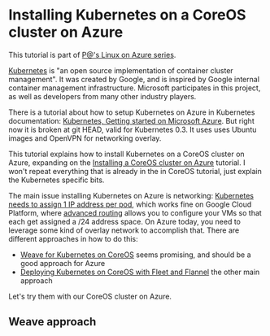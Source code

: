 # Installing Kubernetes on a CoreOS cluster on Azure

This tutorial is part of [P@'s Linux on Azure series](/../../).

[Kubernetes](https://github.com/googlecloudplatform/kubernetes) is "an open source implementation of container cluster management". It was created by Google, and is inspired by Google internal container management infrastructure. Microsoft participates in this project, as well as developers from many other industry players.

There is a tutorial about how to setup Kubernetes on Azure in Kubernetes documentation: [Kubernetes, Getting started on Microsoft Azure](https://github.com/GoogleCloudPlatform/kubernetes/blob/master/docs/getting-started-guides/azure.md). But right now it is broken at git HEAD, valid for Kubernetes 0.3. It uses uses Ubuntu images and OpenVPN for networking overlay.

This tutorial explains how to install Kubernetes on a CoreOS cluster on Azure, expanding on the [Installing a CoreOS cluster on Azure](/coreos/cloud-init/README.md) tutorial. I won't repeat everything that is already in the in CoreOS tutorial, just explain the Kubernetes specific bits.

The main issue installing Kubernetes on Azure is networking: [Kubernetes needs to assign 1 IP address per pod](https://github.com/GoogleCloudPlatform/kubernetes/blob/master/docs/design/networking.md), which works fine on Google Cloud Platform, where [advanced routing](https://cloud.google.com/compute/docs/networking#routing) allows you to configure your VMs so that each get assigned a /24 address space. On Azure today, you need to leverage some kind of overlay network to accomplish that. There are different approaches in how to do this:
* [Weave for Kubernetes on CoreOS](http://weaveblog.com/2014/11/11/weave-for-kubernetes/) seems promising, and should be a good approach for Azure
* [Deploying Kubernetes on CoreOS with Fleet and Flannel](https://github.com/kelseyhightower/kubernetes-fleet-tutorial/blob/master/README.md) the other main approach

Let's try them with our CoreOS cluster on Azure.

## Weave approach

